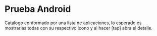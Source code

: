 # Prueba Android
Catálogo conformado por una lista de aplicaciones, lo esperado es mostrarlas todas con su respectivo icono y al hacer [tap] abra el detalle.
